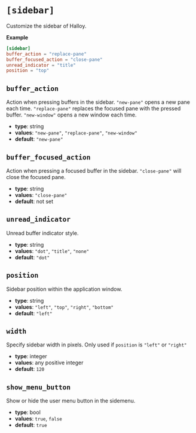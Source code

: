 # `[sidebar]`

Customize the sidebar of Halloy.

**Example**

```toml
[sidebar]
buffer_action = "replace-pane"
buffer_focused_action = "close-pane"
unread_indicator = "title"
position = "top"
```

## `buffer_action`

Action when pressing buffers in the sidebar. `"new-pane"` opens a new pane each time. `"replace-pane"` replaces the focused pane with the pressed buffer. `"new-window"` opens a new window each time.

- **type**: string
- **values**: `"new-pane"`, `"replace-pane"`, `"new-window"`
- **default**: `"new-pane"`

## `buffer_focused_action`

Action when pressing a focused buffer in the sidebar. `"close-pane"` will close the focused pane.

- **type**: string
- **values**: `"close-pane"`
- **default**: not set

## `unread_indicator`

Unread buffer indicator style.

- **type**: string
- **values**: `"dot"`, `"title"`, `"none"`
- **default**: `"dot"`

## `position`

Sidebar position within the application window.

- **type**: string
- **values**: `"left"`, `"top"`, `"right"`, `"bottom"`
- **default**: `"left"`

## `width`

Specify sidebar width in pixels. Only used if `position` is `"left"` or `"right"`

- **type**: integer
- **values**: any positive integer
- **default**: `120`

## `show_menu_button`

Show or hide the user menu button in the sidemenu.

- **type**: bool
- **values**: `true`, `false`
- **default**: `true`
